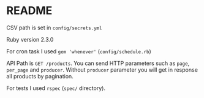# README

CSV path is set in `config/secrets.yml`

Ruby version 2.3.0

For cron task I used `gem 'whenever'` (`config/schedule.rb`)

API Path is `GET /products`. You can send HTTP parameters such as `page`, `per_page` and `producer`. Without `producer` parameter you will get in response all products by pagination.

For tests I used `rspec` (`spec/` directory).
